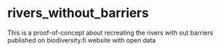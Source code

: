 # rivers_without_barriers
This is a proof-of-concept about recreating the rivers with out barriers published on biodiversity.fi website with open data
